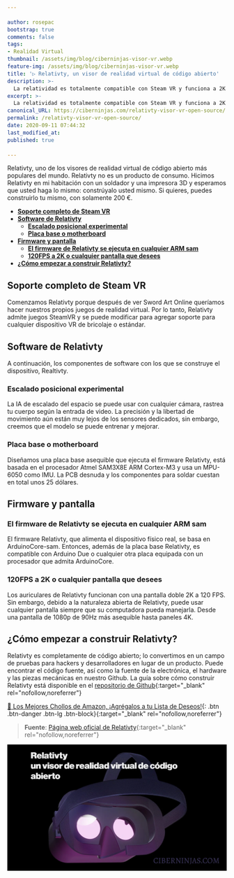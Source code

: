 ```yaml
---

author: rosepac
bootstrap: true
comments: false
tags:
- Realidad Virtual
thumbnail: /assets/img/blog/ciberninjas-visor-vr.webp
feature-img: /assets/img/blog/ciberninjas-visor-vr.webp
title: '▷ Relativty, ‍un visor de realidad virtual de código abierto'
description: >-
  La relatividad es totalmente compatible con Steam VR y funciona a 2K 120FPS. Hicimos Relativity en mi habitación con un soldador y una impresora 3D.
excerpt: >-
  La relatividad es totalmente compatible con Steam VR y funciona a 2K 120FPS. Hicimos Relativity en mi habitación con un soldador y una impresora 3D.
canonical_URL: https://ciberninjas.com/relativty-visor-vr-open-source/
permalink: /relativty-visor-vr-open-source/
date: 2020-09-11 07:44:32
last_modified_at: 
published: true

---
```


Relativty, uno de los visores de realidad virtual de código abierto más populares del mundo. Relativty no es un producto de consumo. Hicimos Relativty en mi habitación con un soldador y una impresora 3D y esperamos que usted haga lo mismo: constrúyalo usted mismo. Si quieres, puedes construirlo tu mismo, con solamente 200 €.

- [**Soporte completo de Steam VR**](#soporte-completo-de-steam-vr)
- [**Software de Relativty**](#software-de-relativty)
  - [**Escalado posicional experimental**](#escalado-posicional-experimental)
  - [**Placa base o motherboard**](#placa-base-o-motherboard)
- [**Firmware y pantalla**](#firmware-y-pantalla)
  - [**El firmware de Relativty se ejecuta en cualquier ARM sam**](#el-firmware-de-relativty-se-ejecuta-en-cualquier-arm-sam)
  - [**120FPS a 2K o cualquier pantalla que desees**](#120fps-a-2k-o-cualquier-pantalla-que-desees)
- [**¿Cómo empezar a construir Relativty?**](#cómo-empezar-a-construir-relativty)

## **Soporte completo de Steam VR**

Comenzamos Relativty porque después de ver Sword Art Online queríamos hacer nuestros propios juegos de realidad virtual. Por lo tanto, Relativty admite juegos SteamVR y se puede modificar para agregar soporte para cualquier dispositivo VR de bricolaje o estándar.

## **Software de Relativty**

A continuación, los componentes de software con los que se construye el dispositivo, Realtivty.

### **Escalado posicional experimental**

La IA de escalado del espacio se puede usar con cualquier cámara, rastrea tu cuerpo según la entrada de video. La precisión y la libertad de movimiento aún están muy lejos de los sensores dedicados, sin embargo, creemos que el modelo se puede entrenar y mejorar.

### **Placa base o motherboard**

Diseñamos una placa base asequible que ejecuta el firmware Relativty, está basada en el procesador Atmel SAM3X8E ARM Cortex-M3 y usa un MPU-6050 como IMU. La PCB desnuda y los componentes para soldar cuestan en total unos 25 dólares.

## **Firmware y pantalla**

### **El firmware de Relativty se ejecuta en cualquier ARM sam**

El firmware Relativty, que alimenta el dispositivo físico real, se basa en ArduinoCore-sam. Entonces, además de la placa base Relativty, es compatible con Arduino Due o cualquier otra placa equipada con un procesador que admita ArduinoCore.

### **120FPS a 2K o cualquier pantalla que desees**

Los auriculares de Relativty funcionan con una pantalla doble 2K a 120 FPS. Sin embargo, debido a la naturaleza abierta de Relativty, puede usar cualquier pantalla siempre que su computadora pueda manejarla. Desde una pantalla de 1080p de 90Hz más asequible hasta paneles 4K.

## **¿Cómo empezar a construir Relativty?**

Relativty es completamente de código abierto; lo convertimos en un campo de pruebas para hackers y desarrolladores en lugar de un producto. Puede encontrar el código fuente, así como la fuente de la electrónica, el hardware y las piezas mecánicas en nuestro Github. La guía sobre cómo construir Relativty está disponible en el [repositorio de Github](https://github.com/relativty/Relativty){:target="_blank" rel="nofollow,noreferrer"}

[🛒 Los Mejores Chollos de Amazon, ¡Agrégalos a tu Lista de Deseos!](/amazon/ "Los Mejores Chollos de Amazon, Ofertas Flash, Black Monday y Amazon Prime Day"){: .btn .btn-danger .btn-lg .btn-block}{:target="_blank" rel="nofollow,noreferrer"}

> **Fuente**: [Página web oficial de Relativty](https://www.relativty.com/ "Página web oficial de Relativty"){:target="_blank" rel="nofollow,noreferrer"}

![Relativty, ‍un visor de realidad virtual de código abierto](/assets/img/blog//ciberninjas-visor-vr.webp "Relativty, ‍un visor de realidad virtual de código abierto")